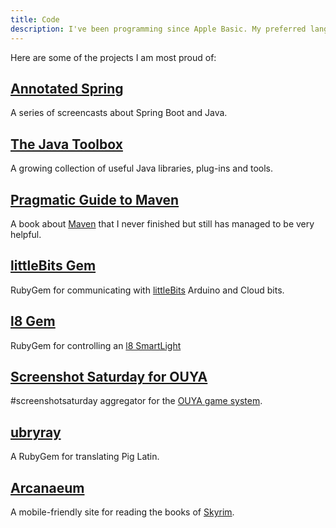 ```yaml
---
title: Code
description: I've been programming since Apple Basic. My preferred languages are Java & Ruby. The best way to see what I'm up to is to check <a href="https://github.com/spilth">my GitHub profile</a>.
---
```


Here are some of the projects I am most proud of:

## [Annotated Spring](http://www.annotatedspring.com)

A series of screencasts about Spring Boot and Java.

## [The Java Toolbox](http://www.java-toolbox.com)

A growing collection of useful Java libraries, plug-ins and tools.

## [Pragmatic Guide to Maven](https://www.gitbook.com/book/spilth/pragmatic-guide-to-maven-3)

A book about [Maven](https://maven.apache.org) that I never finished but still has managed to be very helpful.

## [littleBits Gem](https://github.com/spilth/little_bits)

RubyGem for communicating with [littleBits](http://littlebits.cc) Arduino and Cloud bits.

## [l8 Gem](https://github.com/spilth/l8)

RubyGem for controlling an [l8 SmartLight](http://l8smartlight.com)

## [Screenshot Saturday for OUYA](https://github.com/spilth/screenshotsaturday-ouya)

\#screenshotsaturday aggregator for the [OUYA game system](https://www.ouya.tv).

## [ubryray](https://github.com/spilth/ubyray)

A RubyGem for translating Pig Latin.

## [Arcanaeum](https://github.com/spilth/arcanaeum)

A mobile-friendly site for reading the books of [Skyrim](http://www.elderscrolls.com/skyrim/).

